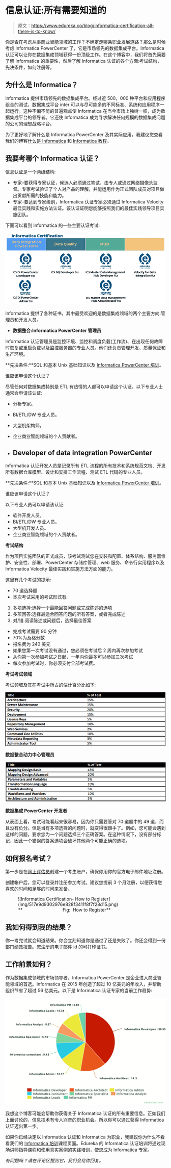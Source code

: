 # 信息认证:所有需要知道的

> 原文：<https://www.edureka.co/blog/informatica-certification-all-there-is-to-know/>

你是否在考虑从事商业智能领域的工作？不确定走哪条职业发展道路？那么是时候考虑 Informatica PowerCenter 了，它是市场领先的数据集成平台。Informatica 认证可以让你在数据集成领域获得一份顶级工作。在这个博客中，我们将首先简要了解 Informatica 的重要性，然后了解 Informatica 认证的各个方面:考试结构，先决条件，如何注册等。

## **为什么是 Informatica？**

Informatica 提供市场领先的数据集成平台。经过近 500，000 种平台和应用程序组合的测试，数据集成平台 inter 可以与尽可能多的不同标准、系统和应用程序一起运行。这种不偏不倚的普遍观点使 Informatica 在当今市场上独树一帜，成为数据集成平台的领导者。它还使 Informatica 成为寻求解决任何规模的数据集成问题的公司的理想战略平台。

为了更好地了解什么是 Informatica PowerCenter 及其实际应用，我建议您查看我们的博客[什么是 Informatica](https://www.edureka.co/blog/what-is-informatica/) 和 [Informatica 教程](https://www.edureka.co/blog/informatica-tutorial)。

## **我要考哪个 Informatica 认证？**

信息认证是一个两级结构:

*   专家–要获得专家认证，候选人必须通过笔试，由专人或通过网络摄像头监督。专家考试验证了个人对产品的理解，并能运用作为正式团队成员对项目做出贡献所需的技能和能力。
*   专家–要达到专家级别，Informatica 认证专家必须通过 Informatica Velocity 最佳实践和实施方法认证。该认证证明您能够按照我们的最佳实践领导项目实施团队。

下面可以看到 Informatica 的一些主要认证考试:

![Informatica Certification- Informatica certification path](img/8f82bb3458e14f6a78b49b00b233ba73.png)

Informatica 提供了各种证书，其中最受欢迎的是数据集成领域的两个主要方向:管理员和开发人员。

*   **数据整合:Informatica PowerCenter 管理员**

Informatica 认证管理员是监控环境、监控和调度负载(工作流)、在出现任何故障时恢复或重启负载以及监控服务器的专业人员。他们还负责管理开发、质量保证和生产环境。

**先决条件:**SQL 和基本 Unix 基础知识以及 [Informatica PowerCenter 培训](https://www.edureka.co/informatica)。

谁应该申请这个认证？

尽管任何对数据集成特别是 ETL 有热情的人都可以申请这个认证。以下专业人士通常会申请该认证:

*   分析专家。
*   BI/ETL/DW 专业人员。
*   大型机架构师。
*   企业商业智能领域的个人贡献者。

*   ## **Developer of data integration PowerCenter**

Informatica 认证开发人员是记录所有 ETL 流程的所有技术和系统规范文档、开发所有数据仓库模型、设计和安排工作流程、测试 ETL 代码的专业人员。

**先决条件:**SQL 和基本 Unix 基础知识以及 [Informatica PowerCenter 培训](https://www.edureka.co/informatica)。

谁应该申请这个认证？

以下专业人员可以申请该认证:

*   软件开发人员。
*   BI/ETL/DW 专业人员。
*   大型机开发人员。
*   企业商业智能领域的个人贡献者。

**考试结构**

作为项目实施团队的正式成员，该考试测试您在安装和配置、体系结构、服务器维护、安全性、部署、PowerCenter 存储库管理、web 服务、命令行实用程序以及 Informatica Velocity 最佳实践和实施方法方面的能力。

这里有几个考试的提示:

*   70 道选择题
*   本次考试采用的考试形式有:

1.  多项选择:选择一个最能回答问题或完成陈述的选项
2.  多项回答:选择最适合回答问题的所有答案，或者完成陈述
3.  对/错:阅读陈述或问题后，选择最佳答案

*   完成考试需要 90 分钟
*   70%为及格分数
*   报名费为 240 美元
*   如果您第一次考试没有通过，您必须在考试后 2 周内再次参加考试
*   从你第一次参加考试之日起，一年内你最多可以参加三次考试
*   每次参加考试时，你必须支付全部考试费。

**考试考试领域**

考试领域及其在考试中所占的估计百分比如下:

![Inormatica Certification-Informatica Administrator](img/05bc93f1be842b0ddfc12beb0670679f.png)

**数据整合动力中心管理员**

![Informatica Certification-Informatica Developer](img/7e0d14d71ab9442b1736d6e4d5e65b3e.png)

**数据集成 PowerCenter 开发者**

从表面上看，考试可能看起来很容易，因为你只需要答对 70 道题中的 49 道，而且没有负分。但是当有多项选择的问题时，就变得很棘手了。例如，您可能会遇到这样的问题，要求您为一个问题选择三个正确答案。在这种情况下，没有部分标记，因此一个错误的答案选项会破坏其他两个可能正确的选项。

## **如何报名考试？**

第一步是在[网上评估员](https://www.webassessor.com/informatica.)创建一个考生账户，确保你用你的官方电子邮件地址注册。

创建帐户后，您可以登录并注册参加考试。建议您提前 3 个月注册，以便获得您喜欢的时间和足够的时间来准备。

<figure id="attachment_39033" aria-describedby="caption-attachment-39033" style="width: 528px" class="wp-caption aligncenter">![Informatica Certification- How to Register](img/517e9d9302976e828f3411f8f7f28d15.png)

<figcaption id="caption-attachment-39033" class="wp-caption-text">**                                Fig:  How to Register**</figcaption>

</figure>

## **我如何得到我的结果？**

你一考完试就会知道结果。你会立刻知道你是通过了还是失败了。你还会得到一份部门绩效报告。您注册的电子邮件 id 的可打印证书。

## **工作前景如何？**

作为数据集成领域的市场领导者，Informatica PowerCenter 是企业进入商业智能领域的首选。Informatica 在 2015 年创造了超过 10 亿美元的年收入，并帮助组织节省了超过 56 亿美元。以下是 Informatica 认证专家的当前工作趋势:

![Informatica Certification- Informatica Job Prospect](img/8c332865e014ae2d191533a11914a3c3.png)

我想这个博客可能会帮助你获得关于 Informatica 认证的所有重要信息。正如我们上面讨论的，信息技术有令人兴奋的职业机会。所以你可以通过获得 Informatica 认证迈出第一步。

如果你已经决定以 Informatica 认证和 Informatica 为职业，我建议你为什么不看看我们的 [Informatica 培训](https://www.edureka.co/informatica)课程页面。Edureka 的 Informatica 认证培训将通过现场讲师指导课程和使用真实案例的实践培训，使您成为 Informatica 专家。

*有问题吗？请在评论区提到它，我们会给你回复。*